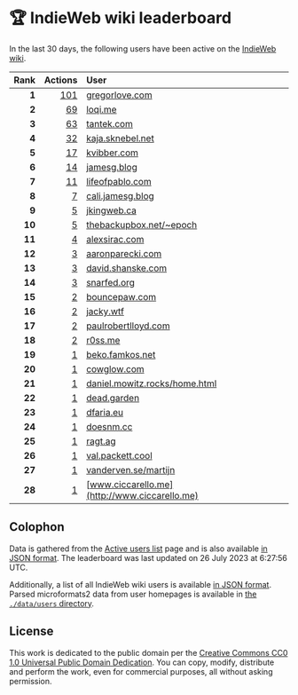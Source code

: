 # 🏆 IndieWeb wiki leaderboard

In the last 30 days, the following users have been active on the [IndieWeb wiki](https://indieweb.org).

| Rank | Actions | User |
|-----:|--------:|:-----|
| **1** | [101](https://indieweb.org/Special:Contributions/Gregorlove.com) | [gregorlove.com](http://gregorlove.com) |
| **2** | [69](https://indieweb.org/Special:Contributions/Loqi.me) | [loqi.me](http://loqi.me) |
| **3** | [63](https://indieweb.org/Special:Contributions/Tantek.com) | [tantek.com](http://tantek.com) |
| **4** | [32](https://indieweb.org/Special:Contributions/Kaja.sknebel.net) | [kaja.sknebel.net](http://kaja.sknebel.net) |
| **5** | [17](https://indieweb.org/Special:Contributions/Kvibber.com) | [kvibber.com](http://kvibber.com) |
| **6** | [14](https://indieweb.org/Special:Contributions/Jamesg.blog) | [jamesg.blog](http://jamesg.blog) |
| **7** | [11](https://indieweb.org/Special:Contributions/Lifeofpablo.com) | [lifeofpablo.com](http://lifeofpablo.com) |
| **8** | [7](https://indieweb.org/Special:Contributions/Cali.jamesg.blog) | [cali.jamesg.blog](http://cali.jamesg.blog) |
| **9** | [5](https://indieweb.org/Special:Contributions/Jkingweb.ca) | [jkingweb.ca](http://jkingweb.ca) |
| **10** | [5](https://indieweb.org/Special:Contributions/Thebackupbox.net_~epoch) | [thebackupbox.net/~epoch](http://thebackupbox.net/~epoch) |
| **11** | [4](https://indieweb.org/Special:Contributions/Alexsirac.com) | [alexsirac.com](http://alexsirac.com) |
| **12** | [3](https://indieweb.org/Special:Contributions/Aaronparecki.com) | [aaronparecki.com](http://aaronparecki.com) |
| **13** | [3](https://indieweb.org/Special:Contributions/David.shanske.com) | [david.shanske.com](http://david.shanske.com) |
| **14** | [3](https://indieweb.org/Special:Contributions/Snarfed.org) | [snarfed.org](http://snarfed.org) |
| **15** | [2](https://indieweb.org/Special:Contributions/Bouncepaw.com) | [bouncepaw.com](http://bouncepaw.com) |
| **16** | [2](https://indieweb.org/Special:Contributions/Jacky.wtf) | [jacky.wtf](http://jacky.wtf) |
| **17** | [2](https://indieweb.org/Special:Contributions/Paulrobertlloyd.com) | [paulrobertlloyd.com](http://paulrobertlloyd.com) |
| **18** | [2](https://indieweb.org/Special:Contributions/R0ss.me) | [r0ss.me](http://r0ss.me) |
| **19** | [1](https://indieweb.org/Special:Contributions/Beko.famkos.net) | [beko.famkos.net](http://beko.famkos.net) |
| **20** | [1](https://indieweb.org/Special:Contributions/Cowglow.com) | [cowglow.com](http://cowglow.com) |
| **21** | [1](https://indieweb.org/Special:Contributions/Daniel.mowitz.rocks_home.html) | [daniel.mowitz.rocks/home.html](http://daniel.mowitz.rocks/home.html) |
| **22** | [1](https://indieweb.org/Special:Contributions/Dead.garden) | [dead.garden](http://dead.garden) |
| **23** | [1](https://indieweb.org/Special:Contributions/Dfaria.eu) | [dfaria.eu](http://dfaria.eu) |
| **24** | [1](https://indieweb.org/Special:Contributions/Doesnm.cc) | [doesnm.cc](http://doesnm.cc) |
| **25** | [1](https://indieweb.org/Special:Contributions/Ragt.ag) | [ragt.ag](http://ragt.ag) |
| **26** | [1](https://indieweb.org/Special:Contributions/Val.packett.cool) | [val.packett.cool](http://val.packett.cool) |
| **27** | [1](https://indieweb.org/Special:Contributions/Vanderven.se_martijn) | [vanderven.se/martijn](http://vanderven.se/martijn) |
| **28** | [1](https://indieweb.org/Special:Contributions/Www.ciccarello.me) | [www.ciccarello.me](http://www.ciccarello.me) |


## Colophon

Data is gathered from the [Active users list](https://indieweb.org/Special:ActiveUsers) page and is also available [in JSON format](https://github.com/jgarber623/indieweb-wiki-leaderboard/blob/main/data/leaderboard.json). The leaderboard was last updated on 26 July 2023 at 6:27:56 UTC.

Additionally, a list of all IndieWeb wiki users is available [in JSON format](https://github.com/jgarber623/indieweb-wiki-leaderboard/blob/main/data/users.json). Parsed microformats2 data from user homepages is available in [the `./data/users` directory](https://github.com/jgarber623/indieweb-wiki-leaderboard/blob/main/data/users).

## License

This work is dedicated to the public domain per the [Creative Commons CC0 1.0 Universal Public Domain Dedication](https://creativecommons.org/publicdomain/zero/1.0/). You can copy, modify, distribute and perform the work, even for commercial purposes, all without asking permission.
